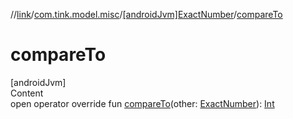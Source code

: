 //[link](../../index.md)/[com.tink.model.misc](../index.md)/[[androidJvm]ExactNumber](index.md)/[compareTo](compare-to.md)



# compareTo  
[androidJvm]  
Content  
open operator override fun [compareTo](compare-to.md)(other: [ExactNumber](index.md)): [Int](https://kotlinlang.org/api/latest/jvm/stdlib/kotlin/-int/index.html)  



